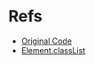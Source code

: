 # Refs
- [Original Code](https://github.com/oreilly-japan/hands-on-javascript/tree/master/ch01)
- [Element.classList](https://developer.mozilla.org/en-US/docs/Web/API/Element/classList)
